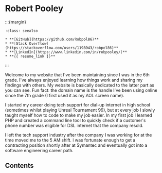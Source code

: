 # Robert Pooley

:::{margin}
```{admonition} Hyperlinks
:class: seealso

* **[GitHub](https://github.com/Robpol86)**
* **[Stack Overflow](https://stackoverflow.com/users/1198943/robpol86)**
* **[LinkedIn](https://www.linkedin.com/in/robpooley/)**
* **{{ resume_link }}**
```
:::

Welcome to my website that I've been maintaining since I was in the 6th grade. I've always enjoyed learning how things work
and sharing my findings with others. My website is basically dedicated to the latter part as you can see. Fun fact: the
domain name is the handle I've been using online since the 7th grade (I first used it as my AOL screen name).

I started my career doing tech support for dial-up internet in high school (sometimes whilst playing Unreal Tournament 99),
but at every job I slowly taught myself how to code to make my job easier. In my first job I learned PHP and created a
command line tool to quickly check if a customer's phone number was eligible for DSL internet that the company resold.

I left the tech support industry after the company I was working for at the time moved me to the 5 AM shift. I was fortunate
enough to get a contracting position shortly after at Symantec and eventually got into a software engineering career path.

## Contents

```{tableofcontents}
```
